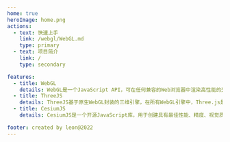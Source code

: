 ```yaml
---
home: true
heroImage: home.png
actions:
  - text: 快速上手
    link: /webgl/WebGL.md
    type: primary
  - text: 项目简介
    link: /
    type: secondary

features:
  - title: WebGL
    details: WebGL是一个JavaScript API，可在任何兼容的Web浏览器中渲染高性能的交互式3D和2D图形，而无需使用插件...
  - title: ThreeJS
    details: ThreeJS基于原生WebGL封装的三维引擎，在所有WebGL引擎中，Three.js是国内文资料最多、使用最广泛的三维引擎...
  - title: CesiumJS
    details: CesiumJS是一个开源JavaScript库，用于创建具有最佳性能、精度、视觉质量和易用性的世界级 3D 地球仪和地图...

footer: created by leon@2022
---
```

